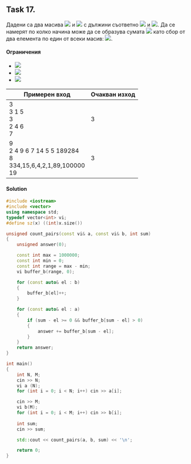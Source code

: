 ## Task 17.
Дадени са два масива <img src="https://latex.codecogs.com/svg.latex?\Large&space;a"> и <img src="https://latex.codecogs.com/svg.latex?\Large&space;b"> с дължини съответно <img src="https://latex.codecogs.com/svg.latex?\Large&space;N"> и <img src="https://latex.codecogs.com/svg.latex?\Large&space;M">. Да се намерят по колко начина може да се образува сумата <img src="https://latex.codecogs.com/svg.latex?\Large&space;S"> като сбор от два елемента по един от всеки масив: <img src="https://latex.codecogs.com/svg.latex?\Large&space;S=a_i+b_j">.

#### Ограничения
- <img src="https://latex.codecogs.com/svg.latex?\Large&space;N,M\le{10^6}">
- <img src="https://latex.codecogs.com/svg.latex?\Large&space;0\le{S}<10^6">
- <img src="https://latex.codecogs.com/svg.latex?\Large&space;0\le{a_i,b_j}\le{10^6},i=\overline{0,N},j=\overline{0,M}">

Примерен вход|Oчакван изход
-|-
3<br>3 1 5<br>3<br>2 4 6<br>7|3
9<br>2 4 9 6 7 14 5 5 189284<br>8<br>334,15,6,4,2,1,89,100000<br>19|3

#### Solution 
```cpp
#include <iostream>
#include <vector>
using namespace std;
typedef vector<int> vi;
#define sz(x) ((int)x.size())

unsigned count_pairs(const vi& a, const vi& b, int sum)
{
	unsigned answer(0);

	const int max = 1000000;
	const int min = 0;
	const int range = max - min;
	vi buffer_b(range, 0);

	for (const auto& el : b)
	{
		buffer_b[el]++;
	}

	for (const auto& el : a)
	{
		if (sum - el >= 0 && buffer_b[sum - el] > 0)
		{
			answer += buffer_b[sum - el];
		}
	}
	return answer;
}

int main()
{
	int N, M;
	cin >> N;
	vi a (N);
	for (int i = 0; i < N; i++)	cin >> a[i];

	cin >> M;
	vi b(M);
	for (int i = 0; i < M; i++)	cin >> b[i];
	
	int sum;
	cin >> sum;

	std::cout << count_pairs(a, b, sum) << '\n';

	return 0;
}
```
